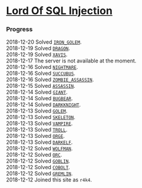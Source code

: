 # [Lord Of SQL Injection](https://los.eagle-jump.org/)
### Progress
2018-12-20 Solved [`IRON_GOLEM`](./IRON_GOLEM).  
2018-12-19 Solved [`DRAGON`](./DRAGON).  
2018-12-19 Solved [`XAVIS`](./XAVIS).  
2018-12-17 The server is not available at the moment.  
2018-12-16 Solved [`NIGHTMARE`](./NIGHTMARE).  
2018-12-16 Solved [`SUCCUBUS`](./SUCCUBUS).  
2018-12-16 Solved [`ZOMBIE_ASSASSIN`](./ZOMBIE_ASSASSIN).  
2018-12-15 Solved [`ASSASSIN`](./ASSASSIN).  
2018-12-14 Solved [`GIANT`](./GIANT).  
2018-12-14 Solved [`BUGBEAR`](./BUGBEAR).  
2018-12-14 Solved [`DARKKNIGHT`](./DARKKNIGHT).  
2018-12-13 Solved [`GOLEM`](./GOLEM).  
2018-12-13 Solved [`SKELETON`](./SKELETON).  
2018-12-13 Solved [`VAMPIRE`](./VAMPIRE).  
2018-12-13 Solved [`TROLL`](./TROLL).  
2018-12-13 Solved [`ORGE`](./ORGE).  
2018-12-13 Solved [`DARKELF`](./DARKELF).  
2018-12-12 Solved [`WOLFMAN`](./WOLFMAN).  
2018-12-12 Solved [`ORC`](./ORC).  
2018-12-12 Solved [`GOBLIN`](./GOBLIN).  
2018-12-12 Solved [`COBOLT`](./COBOLT).  
2018-12-12 Solved [`GREMLIN`](./GREMLIN).  
2018-12-12 Joined this site as `r4k4`.  